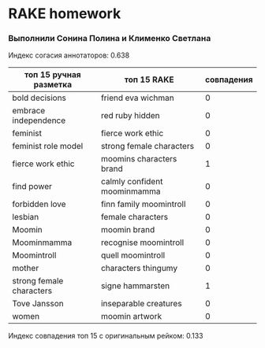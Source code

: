 # RAKE homework
### Выполнили Сонина Полина и Клименко Светлана

Индекс согасия аннотаторов: 0.638

топ 15 ручная разметка | топ 15 RAKE | совпадения
---------------------- | ----------- | ----------
bold decisions | friend eva wichman | 0
embrace independence | red ruby hidden | 0
feminist | fierce work ethic | 0
feminist role model | strong female characters | 0
fierce work ethic | moomins characters brand | 1
find power | calmly confident moominmamma | 0
forbidden love | finn family moomintroll | 0
lesbian | female characters | 0
Moomin | moomin brand | 0
Moominmamma | recognise moomintroll | 0
Moomintroll | quell moomintroll | 0
mother | characters thingumy | 0
strong female characters | signe hammarsten | 1
Tove Jansson | inseparable creatures | 0
women | moomin artwork | 0

Индекс совпадения топ 15 с оригинальным рейком: 0.133